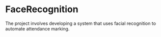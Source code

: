 # FaceRecognition
The project involves developing a system that uses facial recognition to automate attendance marking.
